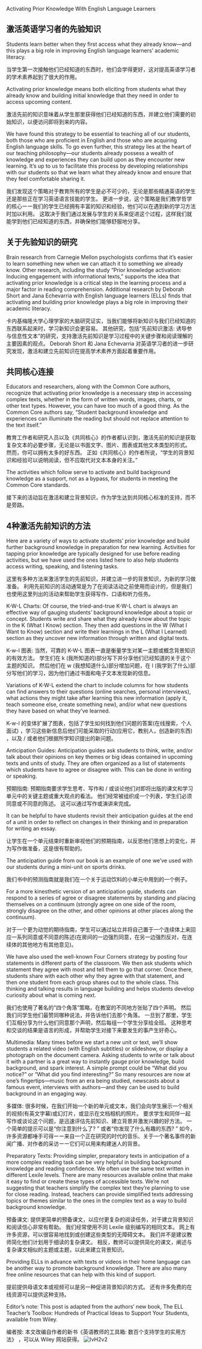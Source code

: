 Activating Prior Knowledge With English Language Learners
## 激活英语学习者的先验知识
Students learn better when they first access what they already know—and this plays a big role in improving English language learners’ academic literacy.

当学生第一次接触他们已经知道的东西时，他们会学得更好，这对提高英语学习者的学术素养起到了很大的作用。


Activating prior knowledge means both eliciting from students what they already know and building initial knowledge that they need in order to access upcoming content.

激活先前的知识意味着从学生那里获得他们已经知道的东西，并建立他们需要的初始知识，以便访问即将到来的内容。

We have found this strategy to be essential to teaching all of our students, both those who are proficient in English and those who are acquiring English language skills. To go even further, this strategy lies at the heart of our teaching philosophy—our students already possess a wealth of knowledge and experiences they can build upon as they encounter new learning. It’s up to us to facilitate this process by developing relationships with our students so that we learn what they already know and ensure that they feel comfortable sharing it.

我们发现这个策略对于教育所有的学生是必不可少的，无论是那些精通英语的学生还是那些正在学习英语语言技能的学生。 更进一步说，这个策略是我们教学哲学的核心ーー我们的学生已经拥有丰富的知识和经验，他们可以在遇到新的学习方法时加以利用。 这取决于我们通过发展与学生的关系来促进这个过程，这样我们就能学到他们已经知道的东西，并确保他们能够舒服地分享。

## 关于先验知识的研究
Brain research from Carnegie Mellon psychologists confirms that it’s easier to learn something new when we can attach it to something we already know. Other research, including the study “Prior knowledge activation: Inducing engagement with informational texts,” supports the idea that activating prior knowledge is a critical step in the learning process and a major factor in reading comprehension. Additional research by Deborah Short and Jana Echevarria with English language learners (ELLs) finds that activating and building prior knowledge plays a big role in improving their academic literacy.

卡内基梅隆大学心理学家的大脑研究证实，当我们能够将新知识与我们已经知道的东西联系起来时，学习新知识会更容易。 其他研究，包括“先前知识激活: 诱导参与信息性文本”的研究，支持激活先前知识是学习过程中的关键步骤和阅读理解的主要因素的观点。 Deborah Short 和 Jana Echevarria 对英语学习者的进一步研究发现，激活和建立先前知识在提高学术素养方面起着重要作用。

## 共同核心连接
Educators and researchers, along with the Common Core authors, recognize that activating prior knowledge is a necessary step in accessing complex texts, whether in the form of written words, images, charts, or other text types. However, you can have too much of a good thing. As the Common Core authors say, “Student background knowledge and experiences can illuminate the reading but should not replace attention to the text itself.”

教育工作者和研究人员以及《共同核心》的作者都认识到，激活先前的知识是获取复杂文本的必要步骤，无论是以书面文字、图片、图表或其他文本类型的形式。 然而，你可以拥有太多的好东西。 正如《共同核心》的作者所说，“学生的背景知识和经验可以说明阅读，但不应取代对文本本身的关注。”

The activities which follow serve to activate and build background knowledge as a support, not as a bypass, for students in meeting the Common Core standards.

接下来的活动旨在激活和建立背景知识，作为学生达到共同核心标准的支持，而不是旁路。

##   4种激活先前知识的方法
Here are a variety of ways to activate students’ prior knowledge and build further background knowledge in preparation for new learning. Activities for tapping prior knowledge are typically designed for use before reading activities, but we have used the ones listed here to also help students access writing, speaking, and listening tasks.

这里有多种方法来激活学生的先前知识，并建立进一步的背景知识，为新的学习做准备。 利用先前知识的活动通常是为了在阅读活动之前使用而设计的，但是我们也使用这里列出的活动来帮助学生获得写作、口语和听力任务。

K-W-L Charts: Of course, the tried-and-true K-W-L chart is always an effective way of gauging students’ background knowledge about a topic or concept. Students write and share what they already know about the topic in the K (What I Know) section. They then add questions in the W (What I Want to Know) section and write their learnings in the L (What I Learned) section as they uncover new information through written and digital texts.

K-w-l 图表: 当然，可靠的 K-W-L 图表一直是衡量学生对某一主题或概念背景知识的有效方法。 学生们在 k (我所知道的)部分写下并分享他们已经知道的关于这个主题的知识。 然后他们在 w (我想知道什么)部分增加问题，在 l (我学到了什么)部分写他们的学习，因为他们通过书面和电子文本发现新的信息。

Variations of K-W-L extend the chart to include columns for how students can find answers to their questions (online searches, personal interviews), what actions they might take after learning this new information (apply it, teach someone else, create something new), and/or what new questions they have based on what they’ve learned.

K-w-l 的变体扩展了图表，包括了学生如何找到他们问题的答案(在线搜索，个人面试) ，学习这些新信息后他们可能采取的行动(应用它，教别人，创造新的东西) ，以及 / 或者他们根据所学知识提出的新问题。

Anticipation Guides: Anticipation guides ask students to think, write, and/or talk about their opinions on key themes or big ideas contained in upcoming texts and units of study. They are often organized as a list of statements which students have to agree or disagree with. This can be done in writing or speaking.

预期指南: 预期指南要求学生思考、写作和 / 或谈论他们对即将出版的课文和学习单元中的关键主题或重大观点的看法。 他们经常被组织成一个列表，学生们必须同意或不同意的陈述。 这可以通过写作或演讲来完成。

It can be helpful to have students revisit their anticipation guides at the end of a unit in order to reflect on changes in their thinking and in preparation for writing an essay.

让学生在一个单元结束时重新审视他们的预期指南，以反思他们思想上的变化，并为写作做准备，这是很有帮助的。

The anticipation guide from our book is an example of one we’ve used with our students during a mini-unit on sports drinks.

我们书中的预测指南就是我们在一个关于运动饮料的小单元中用到的一个例子。

For a more kinesthetic version of an anticipation guide, students can respond to a series of agree or disagree statements by standing and placing themselves on a continuum (strongly agree on one side of the room, strongly disagree on the other, and other opinions at other places along the continuum).

对于一个更为动觉的期待指南，学生可以通过站立并将自己置于一个连续体上来回应一系列同意或不同意的陈述(在房间的一边强烈同意，在另一边强烈反对，在连续体的其他地方有其他意见)。

We have also used the well-known Four Corners strategy by posting four statements in different parts of the classroom. We then ask students which statement they agree with most and tell them to go that corner. Once there, students share with each other why they agree with that statement, and then one student from each group shares out to the whole class. This thinking and talking results in language building and helps students develop curiosity about what is coming next.

我们也使用了著名的“四个角落”策略，在教室的不同地方张贴了四个声明。 然后我们问学生他们最赞同哪种说法，并告诉他们去那个角落。 一旦到了那里，学生们互相分享为什么他们同意那个声明，然后每组一个学生分享给全班。 这种思考和交谈的结果是语言的形成，并帮助学生对接下来要发生的事产生好奇心。

Multimedia: Many times before we start a new unit or text, we’ll show students a related video (with English subtitles) or slideshow, or display a photograph on the document camera. Asking students to write or talk about it with a partner is a great way to instantly gauge prior knowledge, build background, and spark interest. A simple prompt could be “What did you notice?” or “What did you find interesting?” So many resources are now at one’s fingertips—music from an era being studied, newscasts about a famous event, interviews with authors—and they can be used to build background in an engaging way.

多媒体: 很多时候，在我们开始一个新的单元或文本，我们会向学生展示一个相关的视频(有英文字幕)或幻灯片，或显示在文档相机的照片。 要求学生和同伴一起写作或谈论这个问题，是迅速评估先前知识、建立背景并激发兴趣的好方法。 一个简单的提示可以是“你注意到什么了? ” 或者“你发现了什么有趣的东西? ” 如今，许多资源都唾手可得ーー来自一个正在研究的时代的音乐、关于一个著名事件的新闻广播、对作者的采访ーー它们可以用来构建迷人的背景。

Preparatory Texts: Providing simpler, preparatory texts in anticipation of a more complex reading task can be very helpful in building background knowledge and reading confidence. We often use the same text written in different Lexile levels. There are many resources available online that make it easy to find or create these types of accessible texts. We’re not suggesting that teachers simplify the complex text they’re planning to use for close reading. Instead, teachers can provide simplified texts addressing topics or themes similar to the ones in the complex text as a way to build background knowledge.

预备课文: 提供更简单的预备课文，以应付更复杂的阅读任务，对于建立背景知识和阅读信心非常有帮助。 我们经常使用不同 Lexile 级别编写的相同文本。 网上有许多资源，可以很容易地找到或创建这些类型的无障碍文本。 我们并不是建议教师简化他们计划用于细读的复杂课文。 相反，教师可以提供简化的课文，阐述与复杂课文相似的主题或主题，以此来建立背景知识。

Providing ELLs in advance with texts or videos in their home language can be another way to promote background knowledge. There are also many free online resources that can help with this kind of support.

提前提供母语文本或视频可以是另一种促进背景知识的方式。 还有许多免费的在线资源可以提供这种支持。

Editor’s note: This post is adapted from the authors’ new book, The ELL Teacher’s Toolbox: Hundreds of Practical Ideas to Support Your Students, available from Wiley.

编者按: 本文改编自作者的新书《英语教师的工具箱: 数百个支持学生的实用方法》 ，可以从 Wiley 网站获得。
![IvH2v2](https://gitee.com/chasays/mdPic/raw/master/uPic/IvH2v2.png)